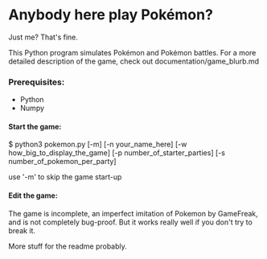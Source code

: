 # Anybody here play Pokémon?
Just me? That's fine.

This Python program simulates Pokémon and Pokémon battles. For a more detailed description of the game, check out documentation/game_blurb.md

### Prerequisites:
 - Python
 - Numpy

#### Start the game:
$ python3 pokemon.py [-m] [-n your_name_here] [-w how_big_to_display_the_game] [-p number_of_starter_parties] [-s number_of_pokemon_per_party]

use '-m' to skip the game start-up


#### Edit the game:

The game is incomplete, an imperfect imitation of Pokemon by GameFreak, and is not completely bug-proof. But it works really well if you don't try to break it.

More stuff for the readme probably.

